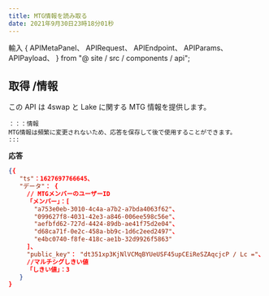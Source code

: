 ```yaml
---
title: MTG情報を読み取る
date: 2021年9月30日23時18分01秒
---
```


輸入 { APIMetaPanel、 APIRequest、 APIEndpoint、 APIParams、 APIPayload、 } from "@ site / src / components / api";

## 取得 /情報

この API は 4swap と Lake に関する MTG 情報を提供します。

````mdx-code-block
：：：情報
MTG情報は頻繁に変更されないため、応答を保存して後で使用することができます。
:::
````

<APIEndpoint base="https://api.4swap.org/api" url="/info" />

<APIMetaPanel />

<APIRequest title="MTG情報を読み取る" method="GET" isPublic base="https://api.4swap.org/api" url='/info' />


**応答**

```json
{{
   "ts"：1627697766645、
   "データ"： {
     // MTGメンバーのユーザーID
     「メンバー」：[
       "a753e0eb-3010-4c4a-a7b2-a7bda4063f62"、
       "099627f8-4031-42e3-a846-006ee598c56e"、
       "aefbfd62-727d-4424-89db-ae41f75d2e04"、
       "d68ca71f-0e2c-458a-bb9c-1d6c2eed2497"、
       "e4bc0740-f8fe-418c-ae1b-32d9926f5863"
     ]、
     "public_key"： "dt351xp3KjNlVCMqBYUeUSF45upCEiReSZAqcjcP / Lc ="、
     //マルチシグしきい値
     「しきい値」：3
   }
}
```